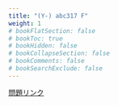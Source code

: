 ```yaml
---
title: "(Y-) abc317 F"
weight: 1
# bookFlatSection: false
# bookToc: true
# bookHidden: false
# bookCollapseSection: false
# bookComments: false
# bookSearchExclude: false
---
```


[問題リンク](https://atcoder.jp/contests/abc317/tasks/abc317_f)